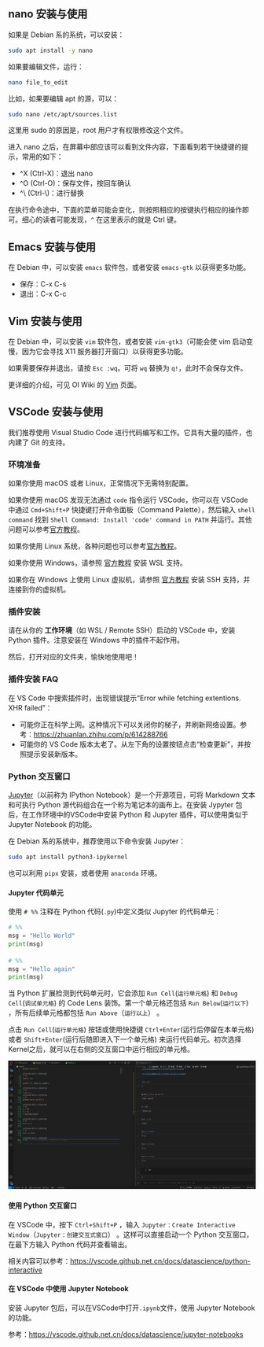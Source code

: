 ## nano 安装与使用

如果是 Debian 系的系统，可以安装：

```bash
sudo apt install -y nano
```

如果要编辑文件，运行：

```bash
nano file_to_edit
```

比如，如果要编辑 apt 的源，可以：

```bash
sudo nano /etc/apt/sources.list
```

这里用 sudo 的原因是，root 用户才有权限修改这个文件。

进入 nano 之后，在屏幕中部应该可以看到文件内容，下面看到若干快捷键的提示，常用的如下：

- ^X (Ctrl-X)：退出 nano
- ^O (Ctrl-O)：保存文件，按回车确认
- ^\\ (Ctrl-\\)：进行替换

在执行命令途中，下面的菜单可能会变化，则按照相应的按键执行相应的操作即可。细心的读者可能发现，`^` 在这里表示的就是 Ctrl 键。

## Emacs 安装与使用

在 Debian 中，可以安装 `emacs` 软件包，或者安装 `emacs-gtk` 以获得更多功能。

- 保存：C-x C-s
- 退出：C-x C-c

## Vim 安装与使用

在 Debian 中，可以安装 `vim` 软件包，或者安装 `vim-gtk3`（可能会使 vim 启动变慢，因为它会寻找 X11 服务器打开窗口）以获得更多功能。

如果需要保存并退出，请按 `Esc :wq`，可将 `wq` 替换为 `q!`，此时不会保存文件。

更详细的介绍，可见 OI Wiki 的 [Vim](https://oi-wiki.org/tools/editor/vim/) 页面。

## VSCode 安装与使用

我们推荐使用 Visual Studio Code 进行代码编写和工作。它具有大量的插件，也内建了 Git 的支持。

### 环境准备

如果你使用 macOS 或者 Linux，正常情况下无需特别配置。

如果你使用 macOS 发现无法通过 `code` 指令运行 VSCode，你可以在 VSCode 中通过 `Cmd+Shift+P` 快捷键打开命令面板（Command Palette），然后输入 `shell command` 找到 `Shell Command: Install 'code' command in PATH` 并运行。其他问题可以参考[官方教程](https://code.visualstudio.com/docs/setup/mac)。

如果你使用 Linux 系统，各种问题也可以参考[官方教程](https://code.visualstudio.com/docs/setup/linux)。

如果你使用 Windows，请参照 [官方教程](https://code.visualstudio.com/docs/remote/wsl-tutorial) 安装 WSL 支持。

如果你在 Windows 上使用 Linux 虚拟机，请参照 [官方教程](https://code.visualstudio.com/docs/remote/ssh-tutorial) 安装 SSH 支持，并连接到你的虚拟机。

### 插件安装

请在从你的 **工作环境**（如 WSL / Remote SSH）启动的 VSCode 中，安装 Python 插件。注意安装在 Windows 中的插件不起作用。

然后，打开对应的文件夹，愉快地使用吧！

### 插件安装 FAQ
在 VS Code 中搜索插件时，出现错误提示“Error while fetching extentions. XHR failed”：

* 可能你正在科学上网。这种情况下可以关闭你的梯子，并刷新网络设置。参考：https://zhuanlan.zhihu.com/p/614288766
* 可能你的 VS Code 版本太老了。从左下角的设置按钮点击“检查更新”，并按照提示安装新版本。

### Python 交互窗口

[Jupyter](https://jupyter-notebook.readthedocs.io/en/latest/)（以前称为 IPython Notebook）是一个开源项目，可将 Markdown 文本和可执行 Python 源代码组合在一个称为笔记本的画布上。在安装 Jypyter 包后，在工作环境中的VSCode中安装 Python 和 Jupyter 插件，可以使用类似于 Jupyter Notebook 的功能。 

在 Debian 系的系统中，推荐使用以下命令安装 Jupyter：
```bash
sudo apt install python3-ipykernel
```
也可以利用 `pipx` 安装，或者使用 `anaconda` 环境。

#### Jupyter 代码单元

使用 `# %%` 注释在 Python 代码(`.py`)中定义类似 Jupyter 的代码单元：
```python
# %%
msg = "Hello World"
print(msg)

# %%
msg = "Hello again"
print(msg)
```
当 Python 扩展检测到代码单元时，它会添加 `Run Cell`(`运行单元格`) 和 `Debug Cell`(`调试单元格`) 的 Code Lens 装饰。第一个单元格还包括 `Run Below`(`运行以下`) ，所有后续单元格都包括 `Run Above`（`运行以上`） 。

点击 `Run Cell`(`运行单元格`) 按钮或使用快捷键 `Ctrl+Enter`(运行后停留在本单元格) 或者 `Shift+Enter`(运行后随即进入下一个单元格) 来运行代码单元。初次选择Kernel之后，就可以在右侧的交互窗口中运行相应的单元格。

![Python 交互窗口](./python_interactive.png)

#### 使用 Python 交互窗口

在 VSCode 中，按下 `Ctrl+Shift+P` ，输入 `Jupyter：Create Interactive Window`（`Jupyter：创建交互式窗口`） 。这样可以直接启动一个 Python 交互窗口，在最下方输入 Python 代码并查看输出。

相关内容可以参考：https://vscode.github.net.cn/docs/datascience/python-interactive

#### 在 VSCode 中使用 Jupyter Notebook

安装 Jupyter 包后，可以在VSCode中打开`.ipynb`文件，使用 Jupyter Notebook 的功能。

参考：https://vscode.github.net.cn/docs/datascience/jupyter-notebooks
